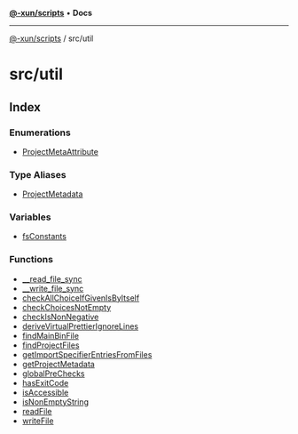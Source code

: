 [**@-xun/scripts**](../../README.md) • **Docs**

***

[@-xun/scripts](../../README.md) / src/util

# src/util

## Index

### Enumerations

- [ProjectMetaAttribute](enumerations/ProjectMetaAttribute.md)

### Type Aliases

- [ProjectMetadata](type-aliases/ProjectMetadata.md)

### Variables

- [fsConstants](variables/fsConstants.md)

### Functions

- [\_\_read\_file\_sync](functions/read_file_sync.md)
- [\_\_write\_file\_sync](functions/write_file_sync.md)
- [checkAllChoiceIfGivenIsByItself](functions/checkAllChoiceIfGivenIsByItself.md)
- [checkChoicesNotEmpty](functions/checkChoicesNotEmpty.md)
- [checkIsNonNegative](functions/checkIsNonNegative.md)
- [deriveVirtualPrettierIgnoreLines](functions/deriveVirtualPrettierIgnoreLines.md)
- [findMainBinFile](functions/findMainBinFile.md)
- [findProjectFiles](functions/findProjectFiles.md)
- [getImportSpecifierEntriesFromFiles](functions/getImportSpecifierEntriesFromFiles.md)
- [getProjectMetadata](functions/getProjectMetadata.md)
- [globalPreChecks](functions/globalPreChecks.md)
- [hasExitCode](functions/hasExitCode.md)
- [isAccessible](functions/isAccessible.md)
- [isNonEmptyString](functions/isNonEmptyString.md)
- [readFile](functions/readFile.md)
- [writeFile](functions/writeFile.md)
